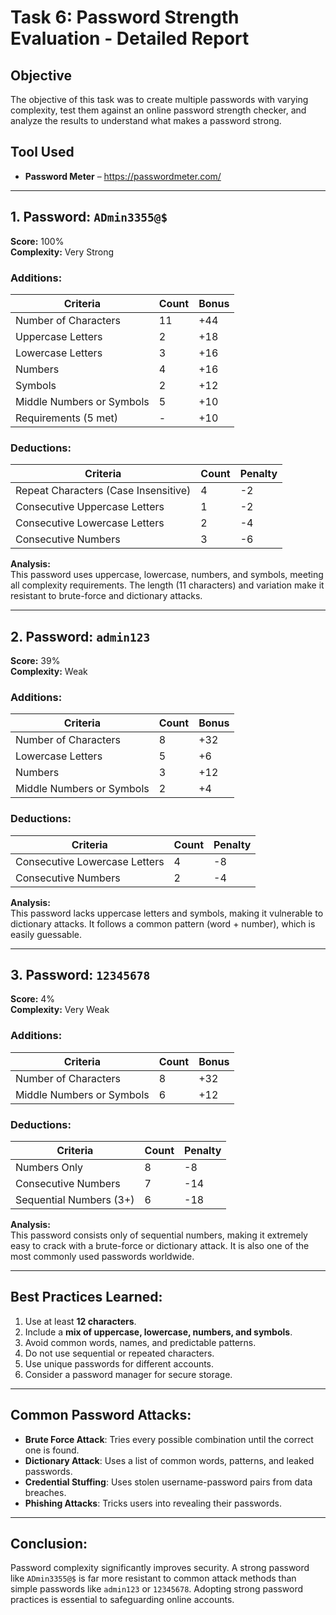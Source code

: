 # Task 6: Password Strength Evaluation - Detailed Report

## Objective
The objective of this task was to create multiple passwords with varying complexity, test them against an online password strength checker, and analyze the results to understand what makes a password strong.

## Tool Used
- **Password Meter** – https://passwordmeter.com/

---

## 1. Password: `ADmin3355@$`
**Score:** 100%  
**Complexity:** Very Strong

### Additions:
| Criteria                     | Count | Bonus |
|------------------------------|-------|-------|
| Number of Characters         | 11    | +44   |
| Uppercase Letters            | 2     | +18   |
| Lowercase Letters            | 3     | +16   |
| Numbers                      | 4     | +16   |
| Symbols                      | 2     | +12   |
| Middle Numbers or Symbols    | 5     | +10   |
| Requirements (5 met)         | -     | +10   |

### Deductions:
| Criteria                              | Count | Penalty |
|---------------------------------------|-------|---------|
| Repeat Characters (Case Insensitive)  | 4     | -2      |
| Consecutive Uppercase Letters         | 1     | -2      |
| Consecutive Lowercase Letters         | 2     | -4      |
| Consecutive Numbers                   | 3     | -6      |

**Analysis:**  
This password uses uppercase, lowercase, numbers, and symbols, meeting all complexity requirements. The length (11 characters) and variation make it resistant to brute-force and dictionary attacks.

---

## 2. Password: `admin123`
**Score:** 39%  
**Complexity:** Weak

### Additions:
| Criteria                  | Count | Bonus |
|---------------------------|-------|-------|
| Number of Characters      | 8     | +32   |
| Lowercase Letters         | 5     | +6    |
| Numbers                   | 3     | +12   |
| Middle Numbers or Symbols | 2     | +4    |

### Deductions:
| Criteria                      | Count | Penalty |
|--------------------------------|-------|---------|
| Consecutive Lowercase Letters | 4     | -8      |
| Consecutive Numbers           | 2     | -4      |

**Analysis:**  
This password lacks uppercase letters and symbols, making it vulnerable to dictionary attacks. It follows a common pattern (word + number), which is easily guessable.

---

## 3. Password: `12345678`
**Score:** 4%  
**Complexity:** Very Weak

### Additions:
| Criteria                  | Count | Bonus |
|---------------------------|-------|-------|
| Number of Characters      | 8     | +32   |
| Middle Numbers or Symbols | 6     | +12   |

### Deductions:
| Criteria                      | Count | Penalty |
|--------------------------------|-------|---------|
| Numbers Only                  | 8     | -8      |
| Consecutive Numbers           | 7     | -14     |
| Sequential Numbers (3+)       | 6     | -18     |

**Analysis:**  
This password consists only of sequential numbers, making it extremely easy to crack with a brute-force or dictionary attack. It is also one of the most commonly used passwords worldwide.

---

## Best Practices Learned:
1. Use at least **12 characters**.
2. Include a **mix of uppercase, lowercase, numbers, and symbols**.
3. Avoid common words, names, and predictable patterns.
4. Do not use sequential or repeated characters.
5. Use unique passwords for different accounts.
6. Consider a password manager for secure storage.

---

## Common Password Attacks:
- **Brute Force Attack**: Tries every possible combination until the correct one is found.
- **Dictionary Attack**: Uses a list of common words, patterns, and leaked passwords.
- **Credential Stuffing**: Uses stolen username-password pairs from data breaches.
- **Phishing Attacks**: Tricks users into revealing their passwords.

---

## Conclusion:
Password complexity significantly improves security. A strong password like `ADmin3355@$` is far more resistant to common attack methods than simple passwords like `admin123` or `12345678`. Adopting strong password practices is essential to safeguarding online accounts.

